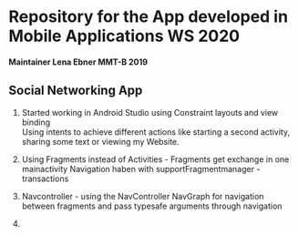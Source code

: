 # Repository for the App developed in Mobile Applications WS 2020
#### Maintainer Lena Ebner MMT-B 2019

## Social Networking App

1. Started working in Android Studio using Constraint layouts and view binding  
Using intents to achieve different actions like starting a second activity, sharing some text or viewing my Website.  

2. Using Fragments instead of Activities - Fragments get exchange in one mainactivity
Navigation haben with supportFragmentmanager - transactions

3. Navcontroller - using the NavController NavGraph for navigation between fragments 
and pass typesafe arguments through navigation

4. 
